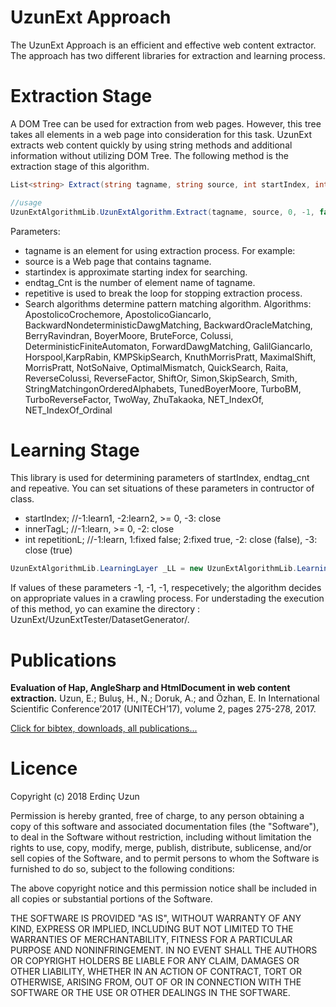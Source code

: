 # UzunExt Approach
The UzunExt Approach is an efficient and effective web content extractor. The approach has two different libraries for extraction and learning process.

# Extraction Stage
A DOM Tree can be used for extraction from web pages. However, this tree takes all elements in a web page into consideration for this task. UzunExt extracts web content quickly by using string methods and additional information without utilizing DOM Tree. The following method is the extraction stage of this algorithm.

```csharp
List<string> Extract(string tagname, string source, int startIndex, int endtag_cnt, bool repeative, ESMAJ.SearchAlgoritms.SearchAlgorithm sa);

//usage
UzunExtAlgorithmLib.UzunExtAlgorithm.Extract(tagname, source, 0, -1, false, (ESMAJ.SearchAlgoritms.SearchAlgorithm)34);
```
Parameters:
* tagname is an element for using extraction process. For example: <div id="main"> 
* source is a Web page that contains tagname.
* startindex is approximate starting index for searching.
* endtag_Cnt is the number of element name of tagname. 
* repetitive is used to break the loop for stopping extraction process.
* Search algorithms determine pattern matching algorithm. Algorithms: ApostolicoCrochemore, ApostolicoGiancarlo, BackwardNondeterministicDawgMatching, BackwardOracleMatching, BerryRavindran, BoyerMoore, BruteForce, Colussi, DeterministicFiniteAutomaton, ForwardDawgMatching, GalilGiancarlo, Horspool,KarpRabin, KMPSkipSearch, KnuthMorrisPratt, MaximalShift, MorrisPratt, NotSoNaive, OptimalMismatch, QuickSearch, Raita, ReverseColussi, ReverseFactor, ShiftOr, Simon,SkipSearch, Smith, StringMatchingonOrderedAlphabets, TunedBoyerMoore, TurboBM, TurboReverseFactor, TwoWay, ZhuTakaoka, NET_IndexOf, NET_IndexOf_Ordinal

# Learning Stage
This library is used for determining parameters of startIndex, endtag_cnt and repeative. You can set situations of these parameters in contructor of class.
* startIndex; //-1:learn1, -2:learn2, >= 0, -3: close
* innerTagL; //-1:learn, >= 0, -2: close
* int repetitionL; //-1:learn, 1:fixed false; 2:fixed true, -2: close (false), -3: close (true)
```csharp
UzunExtAlgorithmLib.LearningLayer _LL = new UzunExtAlgorithmLib.LearningLayer(learn_StartingPos, learn_ITC, learn_Repetition);
```
If values of these parameters -1, -1, -1, respecetively; the algorithm decides on appropriate values in a crawling process. For understading the execution of this method, yo can examine the directory : UzunExt/UzunExtTester/DatasetGenerator/.

# Publications
<b>Evaluation of Hap, AngleSharp and HtmlDocument in web content extraction.</b> Uzun, E.; Buluş, H., N.; Doruk, A.; and Özhan, E. In International Scientific Conference’2017 (UNITECH’17), volume 2, pages 275-278, 2017. 

<a href="https://erdincuzun.com/yayinlar/" target="_blank">Click for bibtex, downloads, all publications...</a>

# Licence
Copyright (c) 2018 Erdinç Uzun

Permission is hereby granted, free of charge, to any person obtaining a copy of this software and associated documentation files (the "Software"), to deal in the Software without restriction, including without limitation the rights to use, copy, modify, merge, publish, distribute, sublicense, and/or sell copies of the Software, and to permit persons to whom the Software is furnished to do so, subject to the following conditions:

The above copyright notice and this permission notice shall be included in all copies or substantial portions of the Software.

THE SOFTWARE IS PROVIDED "AS IS", WITHOUT WARRANTY OF ANY KIND, EXPRESS OR IMPLIED, INCLUDING BUT NOT LIMITED TO THE WARRANTIES OF MERCHANTABILITY, FITNESS FOR A PARTICULAR PURPOSE AND NONINFRINGEMENT. IN NO EVENT SHALL THE AUTHORS OR COPYRIGHT HOLDERS BE LIABLE FOR ANY CLAIM, DAMAGES OR OTHER LIABILITY, WHETHER IN AN ACTION OF CONTRACT, TORT OR OTHERWISE, ARISING FROM, OUT OF OR IN CONNECTION WITH THE SOFTWARE OR THE USE OR OTHER DEALINGS IN THE SOFTWARE.
